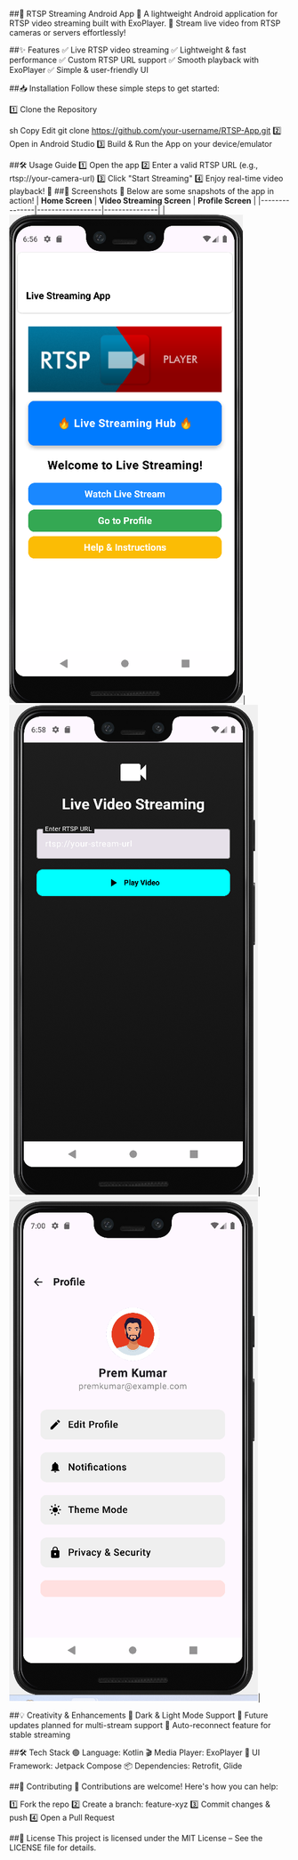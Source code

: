 ##📡 RTSP Streaming Android App
🚀 A lightweight Android application for RTSP video streaming built with ExoPlayer.
🔴 Stream live video from RTSP cameras or servers effortlessly!


##✨ Features
✅ Live RTSP video streaming
✅ Lightweight & fast performance
✅ Custom RTSP URL support
✅ Smooth playback with ExoPlayer
✅ Simple & user-friendly UI

##📥 Installation
Follow these simple steps to get started:

1️⃣ Clone the Repository

sh
Copy
Edit
git clone https://github.com/your-username/RTSP-App.git
2️⃣ Open in Android Studio
3️⃣ Build & Run the App on your device/emulator

##🛠 Usage Guide
1️⃣ Open the app
2️⃣ Enter a valid RTSP URL (e.g., rtsp://your-camera-url)
3️⃣ Click "Start Streaming"
4️⃣ Enjoy real-time video playback! 🎥
##📸 Screenshots
📍 Below are some snapshots of the app in action!
| **Home Screen** | **Video Streaming Screen** | **Profile Screen** |
|---------------|------------------|---------------|
|![Home Screen](https://github.com/Premkumarr07/RTSPStreaming/blob/master/app/app/src/main/res/drawable/Screenshot%202025-02-23%20185651.png)|
![VideoSteaming Screen](https://github.com/Premkumarr07/RTSPStreaming/blob/master/app/app/src/main/res/drawable/Screenshot%202025-02-23%20185851.png)|
![Profile Screen](https://github.com/Premkumarr07/RTSPStreaming/blob/master/app/app/src/main/res/drawable/Screenshot%202025-02-23%20190046.png)|

##💡 Creativity & Enhancements
🎨 Dark & Light Mode Support
🚀 Future updates planned for multi-stream support
🔄 Auto-reconnect feature for stable streaming

##🛠 Tech Stack
🟢 Language: Kotlin
🎬 Media Player: ExoPlayer
📱 UI Framework: Jetpack Compose
📦 Dependencies: Retrofit, Glide

##📌 Contributing
💙 Contributions are welcome! Here's how you can help:

1️⃣ Fork the repo
2️⃣ Create a branch: feature-xyz
3️⃣ Commit changes & push
4️⃣ Open a Pull Request

##📝 License
This project is licensed under the MIT License – See the LICENSE file for details.
